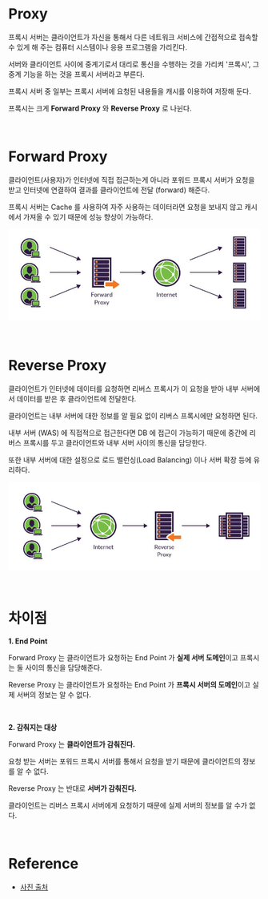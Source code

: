 # Proxy

프록시 서버는 클라이언트가 자신을 통해서 다른 네트워크 서비스에 간접적으로 접속할 수 있게 해 주는 컴퓨터 시스템이나 응용 프로그램을 가리킨다.

서버와 클라이언트 사이에 중계기로서 대리로 통신을 수행하는 것을 가리켜 '프록시', 그 중계 기능을 하는 것을 프록시 서버라고 부른다.

프록시 서버 중 일부는 프록시 서버에 요청된 내용들을 캐시를 이용하여 저장해 둔다.

프록시는 크게 **Forward Proxy** 와 **Reverse Proxy** 로 나뉜다.

<br>

# Forward Proxy

클라이언트(사용자)가 인터넷에 직접 접근하는게 아니라 포워드 프록시 서버가 요청을 받고 인터넷에 연결하여 결과를 클라이언트에 전달 (forward) 해준다.

프록시 서버는 Cache 를 사용하여 자주 사용하는 데이터라면 요청을 보내지 않고 캐시에서 가져올 수 있기 때문에 성능 향상이 가능하다.

![](https://github.com/ParkJiwoon/PrivateStudy/blob/master/images/forward-proxy.png?raw=true)

<br>

# Reverse Proxy

클라이언트가 인터넷에 데이터를 요청하면 리버스 프록시가 이 요청을 받아 내부 서버에서 데이터를 받은 후 클라이언트에 전달한다.

클라이언트는 내부 서버에 대한 정보를 알 필요 없이 리버스 프록시에만 요청하면 된다.

내부 서버 (WAS) 에 직접적으로 접근한다면 DB 에 접근이 가능하기 때문에 중간에 리버스 프록시를 두고 클라이언트와 내부 서버 사이의 통신을 담당한다.

또한 내부 서버에 대한 설정으로 로드 밸런싱(Load Balancing) 이나 서버 확장 등에 유리하다.

![](https://github.com/ParkJiwoon/PrivateStudy/blob/master/images/reverse-proxy.png?raw=true)

<br>

# 차이점

**1. End Point**
 
Forward Proxy 는 클라이언트가 요청하는 End Point 가 **실제 서버 도메인**이고 프록시는 둘 사이의 통신을 담당해준다.

Reverse Proxy 는 클라이언트가 요청하는 End Point 가 **프록시 서버의 도메인**이고 실제 서버의 정보는 알 수 없다.

<br>

**2. 감춰지는 대상**

Forward Proxy 는 **클라이언트가 감춰진다.**

요청 받는 서버는 포워드 프록시 서버를 통해서 요청을 받기 때문에 클라이언트의 정보를 알 수 없다.

Reverse Proxy 는 반대로 **서버가 감춰진다.**

클라이언트는 리버스 프록시 서버에게 요청하기 때문에 실제 서버의 정보를 알 수가 없다.

<br>

# Reference

- [사진 출처](https://www.imperva.com/)
